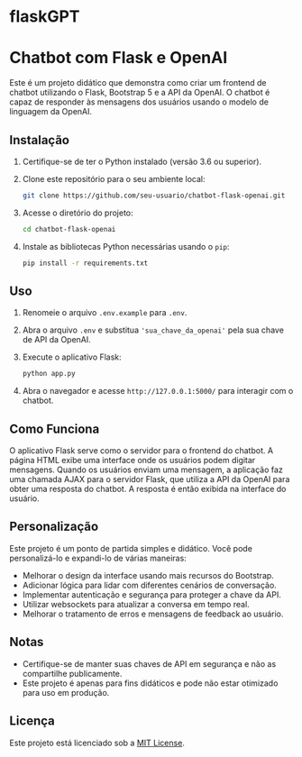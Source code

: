 # flaskGPT

# Chatbot com Flask e OpenAI

Este é um projeto didático que demonstra como criar um frontend de chatbot utilizando o Flask, Bootstrap 5 e a API da OpenAI. O chatbot é capaz de responder às mensagens dos usuários usando o modelo de linguagem da OpenAI.

## Instalação

1. Certifique-se de ter o Python instalado (versão 3.6 ou superior).

2. Clone este repositório para o seu ambiente local:

   ```bash
   git clone https://github.com/seu-usuario/chatbot-flask-openai.git
   ```

3. Acesse o diretório do projeto:

   ```bash
   cd chatbot-flask-openai
   ```

4. Instale as bibliotecas Python necessárias usando o `pip`:

   ```bash
   pip install -r requirements.txt
   ```

## Uso

1. Renomeie o arquivo `.env.example` para `.env`.

2. Abra o arquivo `.env` e substitua `'sua_chave_da_openai'` pela sua chave de API da OpenAI.

3. Execute o aplicativo Flask:

   ```bash
   python app.py
   ```

4. Abra o navegador e acesse `http://127.0.0.1:5000/` para interagir com o chatbot.

## Como Funciona

O aplicativo Flask serve como o servidor para o frontend do chatbot. A página HTML exibe uma interface onde os usuários podem digitar mensagens. Quando os usuários enviam uma mensagem, a aplicação faz uma chamada AJAX para o servidor Flask, que utiliza a API da OpenAI para obter uma resposta do chatbot. A resposta é então exibida na interface do usuário.

## Personalização

Este projeto é um ponto de partida simples e didático. Você pode personalizá-lo e expandi-lo de várias maneiras:

- Melhorar o design da interface usando mais recursos do Bootstrap.
- Adicionar lógica para lidar com diferentes cenários de conversação.
- Implementar autenticação e segurança para proteger a chave da API.
- Utilizar websockets para atualizar a conversa em tempo real.
- Melhorar o tratamento de erros e mensagens de feedback ao usuário.

## Notas

- Certifique-se de manter suas chaves de API em segurança e não as compartilhe publicamente.
- Este projeto é apenas para fins didáticos e pode não estar otimizado para uso em produção.

## Licença

Este projeto está licenciado sob a [MIT License](LICENSE).


